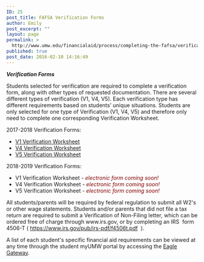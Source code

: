 ```yaml
---
ID: 25
post_title: FAFSA Verification Forms
author: Emily
post_excerpt: ""
layout: page
permalink: >
  http://www.umw.edu/financialaid/process/completing-the-fafsa/verification/forms/
published: true
post_date: 2016-02-10 14:16:49
---
```

<em><strong>Verification Forms</strong></em>

Students selected for verification are required to complete a verification form, along with other types of requested documentation. There are several different types of verification (V1, V4, V5). Each verification type has different requirements based on students’ unique situations. Students are only selected for one type of Verification (V1, V4, V5) and therefore only need to complete one corresponding Verification Worksheet.

2017-2018 Verification Forms:
<ul>
 	<li><a href="http://www.umw.edu/financialaid/wp-content/uploads/sites/31/2016/03/2017-2018Verification-Form-V1.pdf">V1 Verification Worksheet</a></li>
 	<li><a href="http://www.umw.edu/financialaid/wp-content/uploads/sites/31/2016/03/2017-2018Verification-Form-V4.pdf">V4 Verification Worksheet</a></li>
 	<li><a href="http://www.umw.edu/financialaid/wp-content/uploads/sites/31/2016/03/2017-2018Verification-Form-V5.pdf">V5 Verification Worksheet</a></li>
</ul>
2018-2019 Verification Forms:
<ul>
 	<li>V1 Verification Worksheet - <span style="color: #800000"><em>electronic form coming soon!</em></span></li>
 	<li>V4 Verification Worksheet - <span style="color: #800000"><em>electronic form coming soon!</em></span></li>
 	<li>V5 Verification Worksheet - <span style="color: #800000"><em>electronic form coming soon!</em></span></li>
</ul>
All students/parents will be required by federal regulation to submit all W2's or other wage statements. Students and/or parents that did not file a tax return are required to submit a Verification of Non-Filing letter, which can be ordered free of charge through www.irs.gov, or by completing an IRS  form 4506-T ( <a href="https://www.irs.gov/pub/irs-pdf/f4506t.pdf">https://www.irs.gov/pub/irs-pdf/f4506t.pdf</a>  ).

A list of each student's specific financial aid requirements can be viewed at any time through the student myUMW portal by accessing the <a href="https://orgsync.com/82489/chapter">Eagle Gateway</a>.